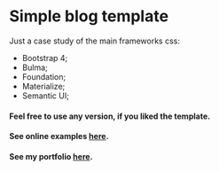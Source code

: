 # Simple blog template
Just a case study of the main frameworks css:

 - Bootstrap 4;
 - Bulma;
 - Foundation;
 - Materialize;
 - Semantic UI;

#### Feel free to use any version, if you liked the template.

#### See online examples [here](https://welisonmenezes.github.io/wm-simple-blog-template/).

#### See my portfolio [here](https://welisonmenezes.github.io/).